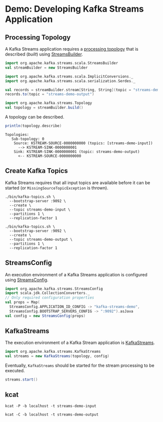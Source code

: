 # Demo: Developing Kafka Streams Application

## <span id="Topology"> Processing Topology

A Kafka Streams application requires a [processing topology](../Topology.md) that is described (_built_) using [StreamsBuilder](../StreamsBuilder.md).

```scala
import org.apache.kafka.streams.scala.StreamsBuilder
val streamBuilder = new StreamsBuilder
```

```scala
import org.apache.kafka.streams.scala.ImplicitConversions._
import org.apache.kafka.streams.scala.serialization.Serdes._
```

```scala
val records = streamBuilder.stream[String, String](topic = "streams-demo-input")
records.to(topic = "streams-demo-output")
```

```scala
import org.apache.kafka.streams.Topology
val topology = streamBuilder.build()
```

A topology can be described.

```scala
println(topology.describe)
```

```text
Topologies:
   Sub-topology: 0
    Source: KSTREAM-SOURCE-0000000000 (topics: [streams-demo-input])
      --> KSTREAM-SINK-0000000001
    Sink: KSTREAM-SINK-0000000001 (topic: streams-demo-output)
      <-- KSTREAM-SOURCE-0000000000
```

## Create Kafka Topics

Kafka Streams requires that all input topics are available before it can be started (or `MissingSourceTopicException` is thrown).

```text
./bin/kafka-topics.sh \
  --bootstrap-server :9092 \
  --create \
  --topic streams-demo-input \
  --partitions 1 \
  --replication-factor 1
```

```text
./bin/kafka-topics.sh \
  --bootstrap-server :9092 \
  --create \
  --topic streams-demo-output \
  --partitions 1 \
  --replication-factor 1
```

## <span id="StreamsConfig"> StreamsConfig

An execution environment of a Kafka Streams application is configured using [StreamsConfig](../StreamsConfig.md).

```scala
import org.apache.kafka.streams.StreamsConfig
import scala.jdk.CollectionConverters._
// Only required configuration properties
val props = Map(
  StreamsConfig.APPLICATION_ID_CONFIG -> "kafka-streams-demo",
  StreamsConfig.BOOTSTRAP_SERVERS_CONFIG -> ":9092").asJava
val config = new StreamsConfig(props)
```

## <span id="KafkaStreams"> KafkaStreams

The execution environment of a Kafka Stream application is [KafkaStreams](../KafkaStreams.md).

```scala
import org.apache.kafka.streams.KafkaStreams
val streams = new KafkaStreams(topology, config)
```

Eventually, `KafkaStreams` should be started for the stream processing to be executed.

```scala
streams.start()
```

## kcat

```text
kcat -P -b localhost -t streams-demo-input
```

```text
kcat -C -b localhost -t streams-demo-output
```
